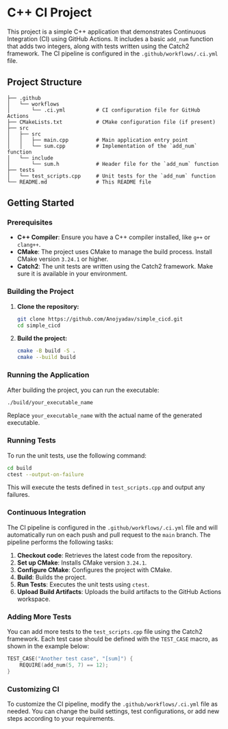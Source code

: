 
# C++ CI Project

This project is a simple C++ application that demonstrates Continuous Integration (CI) using GitHub Actions. It includes a basic `add_num` function that adds two integers, along with tests written using the Catch2 framework. The CI pipeline is configured in the `.github/workflows/.ci.yml` file.

## Project Structure

```
├── .github
│   └── workflows
│       └── .ci.yml          # CI configuration file for GitHub Actions
├── CMakeLists.txt           # CMake configuration file (if present)
├── src
│   ├── src
│   │   ├── main.cpp         # Main application entry point
│   │   └── sum.cpp          # Implementation of the `add_num` function
│   └── include
│       └── sum.h            # Header file for the `add_num` function
├── tests
│   └── test_scripts.cpp     # Unit tests for the `add_num` function
└── README.md                # This README file
```

## Getting Started

### Prerequisites

- **C++ Compiler**: Ensure you have a C++ compiler installed, like `g++` or `clang++`.
- **CMake**: The project uses CMake to manage the build process. Install CMake version `3.24.1` or higher.
- **Catch2**: The unit tests are written using the Catch2 framework. Make sure it is available in your environment.

### Building the Project

1. **Clone the repository:**

   ```bash
   git clone https://github.com/Anojyadav/simple_cicd.git
   cd simple_cicd
   ```

2. **Build the project:**

   ```bash
   cmake -B build -S .
   cmake --build build
   ```

### Running the Application

After building the project, you can run the executable:

```bash
./build/your_executable_name
```

Replace `your_executable_name` with the actual name of the generated executable.

### Running Tests

To run the unit tests, use the following command:

```bash
cd build
ctest --output-on-failure
```

This will execute the tests defined in `test_scripts.cpp` and output any failures.

### Continuous Integration

The CI pipeline is configured in the `.github/workflows/.ci.yml` file and will automatically run on each push and pull request to the `main` branch. The pipeline performs the following tasks:

1. **Checkout code**: Retrieves the latest code from the repository.
2. **Set up CMake**: Installs CMake version `3.24.1`.
3. **Configure CMake**: Configures the project with CMake.
4. **Build**: Builds the project.
5. **Run Tests**: Executes the unit tests using `ctest`.
6. **Upload Build Artifacts**: Uploads the build artifacts to the GitHub Actions workspace.

### Adding More Tests

You can add more tests to the `test_scripts.cpp` file using the Catch2 framework. Each test case should be defined with the `TEST_CASE` macro, as shown in the example below:

```cpp
TEST_CASE("Another test case", "[sum]") {
    REQUIRE(add_num(5, 7) == 12);
}
```

### Customizing CI

To customize the CI pipeline, modify the `.github/workflows/.ci.yml` file as needed. You can change the build settings, test configurations, or add new steps according to your requirements.
